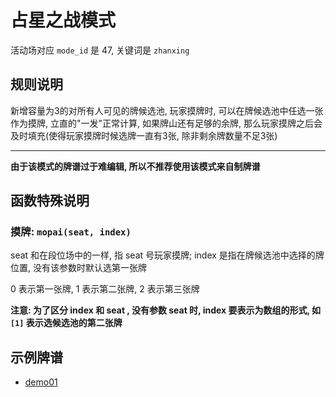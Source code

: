 # 占星之战模式

活动场对应 `mode_id` 是 47, 关键词是 `zhanxing`

## 规则说明

新增容量为3的对所有人可见的牌候选池, 玩家摸牌时, 可以在牌候选池中任选一张作为摸牌, 立直的"一发"正常计算,
如果牌山还有足够的余牌, 那么玩家摸牌之后会及时填充(使得玩家摸牌时候选牌一直有3张, 除非剩余牌数量不足3张)

---

**由于该模式的牌谱过于难编辑, 所以不推荐使用该模式来自制牌谱**

## 函数特殊说明

### 摸牌: `mopai(seat, index)`

seat 和在段位场中的一样, 指 seat 号玩家摸牌; index 是指在牌候选池中选择的牌位置, 没有该参数时默认选第一张牌

0 表示第一张牌, 1 表示第二张牌, 2 表示第三张牌

**注意: 为了区分 index 和 seat , 没有参数 seat 时, index 要表示为数组的形式, 如 `[1]` 表示选候选池的第二张牌**

## 示例牌谱

- [demo01](demo01.js)
